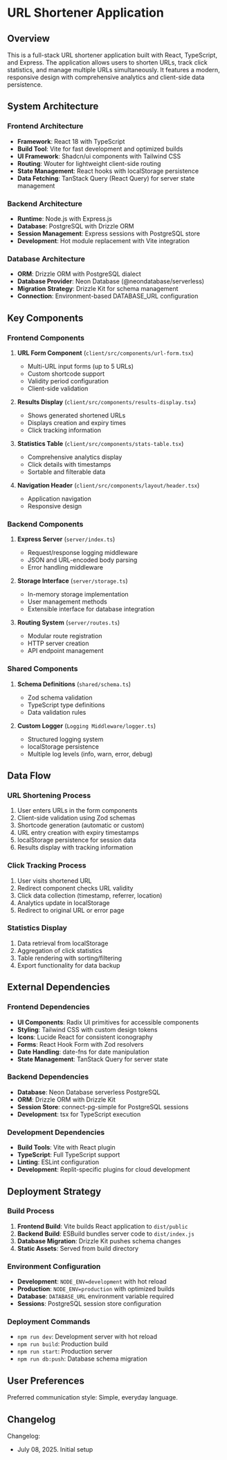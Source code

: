 # URL Shortener Application

## Overview

This is a full-stack URL shortener application built with React, TypeScript, and Express. The application allows users to shorten URLs, track click statistics, and manage multiple URLs simultaneously. It features a modern, responsive design with comprehensive analytics and client-side data persistence.

## System Architecture

### Frontend Architecture
- **Framework**: React 18 with TypeScript
- **Build Tool**: Vite for fast development and optimized builds
- **UI Framework**: Shadcn/ui components with Tailwind CSS
- **Routing**: Wouter for lightweight client-side routing
- **State Management**: React hooks with localStorage persistence
- **Data Fetching**: TanStack Query (React Query) for server state management

### Backend Architecture
- **Runtime**: Node.js with Express.js
- **Database**: PostgreSQL with Drizzle ORM
- **Session Management**: Express sessions with PostgreSQL store
- **Development**: Hot module replacement with Vite integration

### Database Architecture
- **ORM**: Drizzle ORM with PostgreSQL dialect
- **Database Provider**: Neon Database (@neondatabase/serverless)
- **Migration Strategy**: Drizzle Kit for schema management
- **Connection**: Environment-based DATABASE_URL configuration

## Key Components

### Frontend Components
1. **URL Form Component** (`client/src/components/url-form.tsx`)
   - Multi-URL input forms (up to 5 URLs)
   - Custom shortcode support
   - Validity period configuration
   - Client-side validation

2. **Results Display** (`client/src/components/results-display.tsx`)
   - Shows generated shortened URLs
   - Displays creation and expiry times
   - Click tracking information

3. **Statistics Table** (`client/src/components/stats-table.tsx`)
   - Comprehensive analytics display
   - Click details with timestamps
   - Sortable and filterable data

4. **Navigation Header** (`client/src/components/layout/header.tsx`)
   - Application navigation
   - Responsive design

### Backend Components
1. **Express Server** (`server/index.ts`)
   - Request/response logging middleware
   - JSON and URL-encoded body parsing
   - Error handling middleware

2. **Storage Interface** (`server/storage.ts`)
   - In-memory storage implementation
   - User management methods
   - Extensible interface for database integration

3. **Routing System** (`server/routes.ts`)
   - Modular route registration
   - HTTP server creation
   - API endpoint management

### Shared Components
1. **Schema Definitions** (`shared/schema.ts`)
   - Zod schema validation
   - TypeScript type definitions
   - Data validation rules

2. **Custom Logger** (`Logging Middleware/logger.ts`)
   - Structured logging system
   - localStorage persistence
   - Multiple log levels (info, warn, error, debug)

## Data Flow

### URL Shortening Process
1. User enters URLs in the form components
2. Client-side validation using Zod schemas
3. Shortcode generation (automatic or custom)
4. URL entry creation with expiry timestamps
5. localStorage persistence for session data
6. Results display with tracking information

### Click Tracking Process
1. User visits shortened URL
2. Redirect component checks URL validity
3. Click data collection (timestamp, referrer, location)
4. Analytics update in localStorage
5. Redirect to original URL or error page

### Statistics Display
1. Data retrieval from localStorage
2. Aggregation of click statistics
3. Table rendering with sorting/filtering
4. Export functionality for data backup

## External Dependencies

### Frontend Dependencies
- **UI Components**: Radix UI primitives for accessible components
- **Styling**: Tailwind CSS with custom design tokens
- **Icons**: Lucide React for consistent iconography
- **Forms**: React Hook Form with Zod resolvers
- **Date Handling**: date-fns for date manipulation
- **State Management**: TanStack Query for server state

### Backend Dependencies
- **Database**: Neon Database serverless PostgreSQL
- **ORM**: Drizzle ORM with Drizzle Kit
- **Session Store**: connect-pg-simple for PostgreSQL sessions
- **Development**: tsx for TypeScript execution

### Development Dependencies
- **Build Tools**: Vite with React plugin
- **TypeScript**: Full TypeScript support
- **Linting**: ESLint configuration
- **Development**: Replit-specific plugins for cloud development

## Deployment Strategy

### Build Process
1. **Frontend Build**: Vite builds React application to `dist/public`
2. **Backend Build**: ESBuild bundles server code to `dist/index.js`
3. **Database Migration**: Drizzle Kit pushes schema changes
4. **Static Assets**: Served from build directory

### Environment Configuration
- **Development**: `NODE_ENV=development` with hot reload
- **Production**: `NODE_ENV=production` with optimized builds
- **Database**: `DATABASE_URL` environment variable required
- **Sessions**: PostgreSQL session store configuration

### Deployment Commands
- `npm run dev`: Development server with hot reload
- `npm run build`: Production build
- `npm run start`: Production server
- `npm run db:push`: Database schema migration

## User Preferences

Preferred communication style: Simple, everyday language.

## Changelog

Changelog:
- July 08, 2025. Initial setup